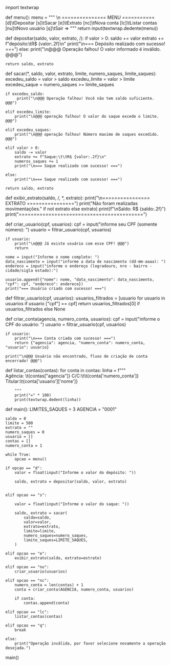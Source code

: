 import textwrap

def menu():
    menu = """ \n
    =============== MENU ===========
    [d]\tDepositar
    [s]\tSacar
    [e]\tExtrato
    [nc]\tNova conta
    [lc]\tListar contas
    [nu]\tNovo usuário
    [q]\tSair
    => """
    return input(textwrap.dedente(menu))

def depositar(saldo, valor, extrato, /):
    if valor > 0:
        saldo += valor
        extrato += f"depósito:\tR$ {valor:.2f}\n"
        print("\n=== Depósito realizado com sucesso! ===")
    else:
        print("\n@@@ Operação falhou! O valor informado é inválido. @@@")

    return saldo, extrato      

def sacar(*, saldo, valor, extrato, limite, numero_saques, limite_saques):
    excedeu_saldo = valor > saldo
    excedeu_limite = valor > limite
    excedeu_saque = numero_saques >= limite_saques 

    if excedeu_saldo:
         print("\n@@@ Operação falhou! Você não tem saldo suficiente. @@@")

    elif excedeu_limite:
        print("\n@@@ operação falhou! O valor do saque excede o limite. @@@")

    elif excedeu_saques:
        print("\n@@@ operação falhou! Número maximo de saques excedido. @@@")

    elif valor > 0:
        saldo -= valor
        extrato += f"Saque:\t\tR$ {valor:.2f}\n"
        numeros_saques += 1
        print("\n=== Saque realizado com sucesso! ===")

    else:
        print("\n=== Saque realizado com sucesso! ===")

    return saldo, extrato                
     


def exibir_extrato(saldo, /, *, extrato):
        print("\n================ EXTRATO ================")
        print("Não foram realizadas movimentações." if not extrato else extrato)
        print(f"\nSaldo: R$ {saldo:.2f}")
        print("==========================================")


def criar_usuario(cpf, usuarios):
    cpf = input("informe seu CPF (somente número): ")
    usuario = filtrar_usuario(cpf, usuarios)

    if usuario:
        print("\n@@@ Já existe usuário com esse CPF! @@@")
        return
    
    nome = input("Informe o nome completo: ")
    data_nascimento = input("informe a data de nascimento (dd-mm-aaaa): ")
    endereco = input("informe o endereço (logradouro, nro - bairro - cidade/sigla estado):")

    usuario.append({"nome": nome, "data_nascimento": data_nascimento, "cpf": cpf, "endereco": endereco})
    print("=== Usuário criado com sucesso! ===")
    
def filtrar_usuario(cpf, usuarios):
    usuarios_filtrados = [usuario for usuario in usuarios if usuario ["cpf"] == cpf]
    return usuarios_filtrados[0] if usuarios_filtrados else None  

def criar_conta(agencia, numero_conta, usuarios):
    cpf = input("informe o CPF do usuário: ")
    usuario = filtrar_usuario(cpf, usuarios)

    if usuario:
        print("\n=== Conta criada com sucesso! ===")
        return {"agencia": agencia, "numero_conta": numero_conta, "usuario": usuario}
    
    print("\n@@@ Usuário não encontrado, fluxo de criação de conta encerrado! @@@")
    
def listar_contas(contas):
    for conta in contas:
        linha = f"""\
            Agência: \t{contas["agencia"]}
            C/C:\t\t{conta['numero_conta']} 
            Titular:\t{conta['usuario']['nome']} 

        """
        print("=" * 100)
        print(textwrap.dedent(linha))
               



def main():
    LIMITES_SAQUES = 3
    AGENCIA = "0001"
    
    saldo = 0
    limite = 500
    extrato = ""
    numero_saques = 0
    usuario = []
    contas = []
    numero_conta = 1

    while True:
        opcao = menu()

    if opcao == "d":
        valor = float(input("Informe o valor do depósito: "))

        saldo, extrato = depositar(saldo, valor, extrato)


    elif opcao == "s":
    
        valor = float(input("Informe o valor do saque: "))

        saldo, extrato = sacar(
            saldo=saldo,
            valor=valor,
            extrato=extrato,
            limite=limite,
            numero_saques=numero_saques,
            limite_saques=LIMITE_SAQUES,
        )

    elif opcao == "e":
        exibir_extrato(saldo, extrato=extrato)    

    elif opcao == "nu":
        criar_usuario(usuarios)        

    elif opcao == "nc":
        numero_conta = len(contas) + 1
        conta = criar_conta(AGENCIA, numero_conta, usuarios)

        if conta:
            contas.append(conta)

    elif opcao == "lc":
        listar_contas(contas)
                
    elif opcao == "q":
        break

    else:
        print("Operação inválida, por favor selecione novamente a operação desejada.")


main()
